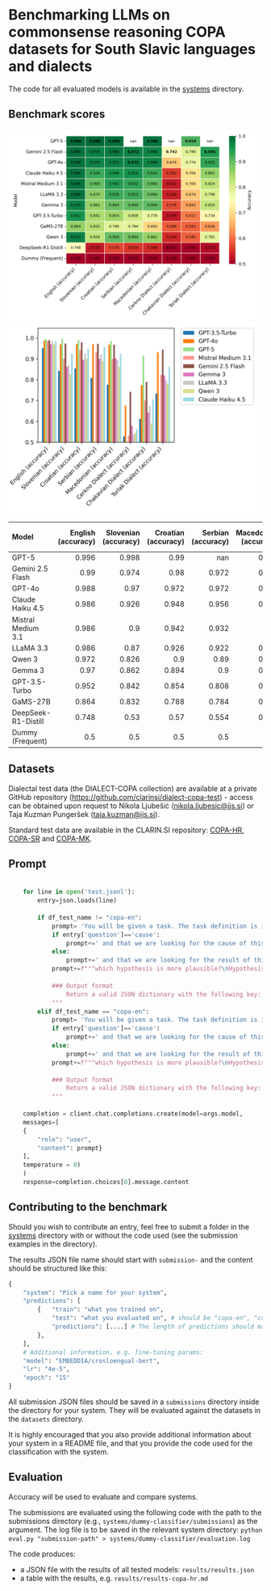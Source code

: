 # Benchmarking LLMs on commonsense reasoning COPA datasets for South Slavic languages and dialects

The code for all evaluated models is available in the [systems](systems) directory.

## Benchmark scores

![](evaluation-for-the-paper/copa-results-heatmap.png)
![](evaluation-for-the-paper/gpt_comparison.png)

| Model               |   English (accuracy) |   Slovenian (accuracy) |   Croatian (accuracy) |   Serbian (accuracy) |   Macedonian (accuracy) |   Cerkno Dialect (accuracy) |   Chakavian Dialect (accuracy) |   Torlak Dialect (accuracy) |
|:--------------------|---------------------:|-----------------------:|----------------------:|---------------------:|------------------------:|----------------------------:|-------------------------------:|----------------------------:|
| GPT-5               |                0.996 |                  0.998 |                 0.99  |              nan     |                   0.986 |                     nan     |                          0.916 |                     nan     |
| Gemini 2.5 Flash    |                0.99  |                  0.974 |                 0.98  |                0.972 |                   0.968 |                       0.742 |                          0.79  |                       0.944 |
| GPT-4o              |                0.988 |                  0.97  |                 0.972 |                0.972 |                   0.968 |                       0.676 |                          0.774 |                       0.932 |
| Claude Haiku 4.5    |                0.986 |                  0.926 |                 0.948 |                0.956 |                   0.924 |                       0.562 |                          0.706 |                       0.862 |
| Mistral Medium 3.1  |                0.986 |                  0.9   |                 0.942 |                0.932 |                   0.9   |                       0.532 |                          0.7   |                       0.824 |
| LLaMA 3.3           |                0.986 |                  0.87  |                 0.926 |                0.922 |                   0.894 |                       0.536 |                          0.674 |                       0.798 |
| Qwen 3              |                0.972 |                  0.826 |                 0.9   |                0.89  |                   0.862 |                       0.544 |                          0.59  |                       0.782 |
| Gemma 3             |                0.97  |                  0.862 |                 0.894 |                0.9   |                   0.904 |                       0.578 |                          0.642 |                       0.82  |
| GPT-3.5-Turbo       |                0.952 |                  0.842 |                 0.854 |                0.808 |                   0.776 |                       0.528 |                          0.612 |                       0.734 |
| GaMS-27B            |                0.864 |                  0.832 |                 0.788 |                0.784 |                   0.692 |                       0.586 |                          0.592 |                       0.636 |
| DeepSeek-R1-Distill |                0.748 |                  0.53  |                 0.57  |                0.554 |                   0.546 |                       0.492 |                          0.504 |                       0.514 |
| Dummy (Frequent)    |                0.5   |                  0.5   |                 0.5   |                0.5   |                   0.5   |                       0.5   |                          0.5   |                       0.5   |

## Datasets

Dialectal test data (the DIALECT-COPA collection) are available at a private GitHub repository (https://github.com/clarinsi/dialect-copa-test) - access can be obtained upon request to Nikola Ljubešić (nikola.ljubesic@ijs.si) or Taja Kuzman Pungeršek (taja.kuzman@ijs.si).

Standard test data are available in the CLARIN.SI repository: [COPA-HR](http://hdl.handle.net/11356/1404), [COPA-SR](
http://hdl.handle.net/11356/1708) and [COPA-MK](http://hdl.handle.net/11356/1687).

## Prompt

```python

    for line in open('test.jsonl'):
        entry=json.loads(line)

		if df_test_name != "copa-en":
			prompt= 'You will be given a task. The task definition is in English, but the task itself is in another language. Here is the task!\nGiven the premise "'+entry['premise']+'",'
			if entry['question']=='cause':
				prompt+=' and that we are looking for the cause of this premise,'
			else:
				prompt+=' and that we are looking for the result of this premise, '
			prompt+=f"""which hypothesis is more plausible?\nHypothesis 1: "{entry['choice1']}".\nHypothesis 2: "{entry['choice2']}".
					
			### Output format
				Return a valid JSON dictionary with the following key: 'answer' and a value should be an integer -- either 1 (if hypothesis 1 is more plausible) or 2 (if hypothesis 2 is more plausible).
			"""
		elif df_test_name == "copa-en":
			prompt= 'You will be given a task. The task definition is in English, as is the task itself. Here is the task!\nGiven the premise "'+entry['premise']+'",'
			if entry['question']=='cause':
				prompt+=' and that we are looking for the cause of this premise,'
			else:
				prompt+=' and that we are looking for the result of this premise,'
			prompt+=f"""which hypothesis is more plausible?\nHypothesis 1: "{entry['choice1']}".\nHypothesis 2: "{entry['choice2']}".
					
			### Output format
				Return a valid JSON dictionary with the following key: 'answer' and a value should be an integer -- either 1 (if hypothesis 1 is more plausible) or 2 (if hypothesis 2 is more plausible).
			"""

    completion = client.chat.completions.create(model=args.model,
    messages=[
    {
        "role": "user",
        "content": prompt}
    ],
    temperature = 0)
    )
    response=completion.choices[0].message.content
```

## Contributing to the benchmark

Should you wish to contribute an entry, feel free to submit a folder in the [systems](systems) directory with or without the code used (see the submission examples in the directory).

The results JSON file name should start with `submission-` and the content should be structured like this:

```python
{
	"system": "Pick a name for your system",
	"predictions": [
		{   "train": "what you trained on",
			"test": "what you evaluated on", # should be "copa-en", "copa-sl", "copa-hr-ckm", "copa-hr", "copa-mk", "copa-sl-cer", "copa-sr" or "copa-sr-tor"
			"predictions": [....] # The length of predictions should match the length of test data
		},
	],
	# Additional information, e.g. fine-tuning params:
	"model": "EMBEDDIA/crosloengual-bert",
	"lr": "4e-5",
	"epoch": "15"
}
```

All submission JSON files should be saved in a `submissions` directory inside the directory for your system. They will be evaluated against the datasets in the `datasets` directory.

It is highly encouraged that you also provide additional information about your system in a README file, and that you provide the code used for the classification with the system.

## Evaluation

Accuracy will be used to evaluate and compare systems.

The submissions are evaluated using the following code with the path to the submissions directory (e.g., ``systems/dummy-classifier/submissions``) as the argument. The log file is to be saved in the relevant system directory:
```python eval.py "submission-path" > systems/dummy-classifier/evaluation.log```

The code produces:
- a JSON file with the results of all tested models: `results/results.json`
- a table with the results, e.g. `results/results-copa-hr.md`


